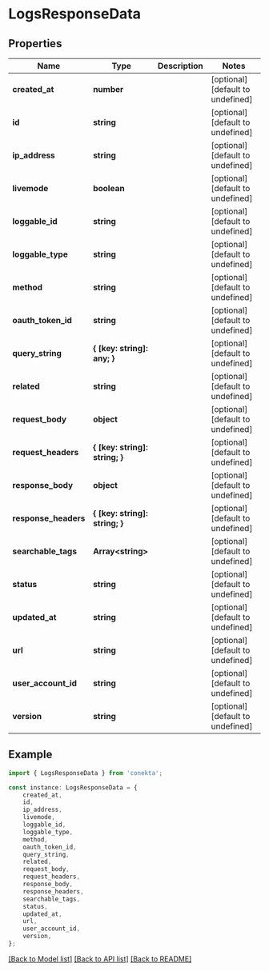 # LogsResponseData


## Properties

Name | Type | Description | Notes
------------ | ------------- | ------------- | -------------
**created_at** | **number** |  | [optional] [default to undefined]
**id** | **string** |  | [optional] [default to undefined]
**ip_address** | **string** |  | [optional] [default to undefined]
**livemode** | **boolean** |  | [optional] [default to undefined]
**loggable_id** | **string** |  | [optional] [default to undefined]
**loggable_type** | **string** |  | [optional] [default to undefined]
**method** | **string** |  | [optional] [default to undefined]
**oauth_token_id** | **string** |  | [optional] [default to undefined]
**query_string** | **{ [key: string]: any; }** |  | [optional] [default to undefined]
**related** | **string** |  | [optional] [default to undefined]
**request_body** | **object** |  | [optional] [default to undefined]
**request_headers** | **{ [key: string]: string; }** |  | [optional] [default to undefined]
**response_body** | **object** |  | [optional] [default to undefined]
**response_headers** | **{ [key: string]: string; }** |  | [optional] [default to undefined]
**searchable_tags** | **Array&lt;string&gt;** |  | [optional] [default to undefined]
**status** | **string** |  | [optional] [default to undefined]
**updated_at** | **string** |  | [optional] [default to undefined]
**url** | **string** |  | [optional] [default to undefined]
**user_account_id** | **string** |  | [optional] [default to undefined]
**version** | **string** |  | [optional] [default to undefined]

## Example

```typescript
import { LogsResponseData } from 'conekta';

const instance: LogsResponseData = {
    created_at,
    id,
    ip_address,
    livemode,
    loggable_id,
    loggable_type,
    method,
    oauth_token_id,
    query_string,
    related,
    request_body,
    request_headers,
    response_body,
    response_headers,
    searchable_tags,
    status,
    updated_at,
    url,
    user_account_id,
    version,
};
```

[[Back to Model list]](../README.md#documentation-for-models) [[Back to API list]](../README.md#documentation-for-api-endpoints) [[Back to README]](../README.md)
